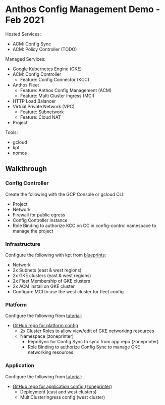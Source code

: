 # Anthos Config Management Demo - Feb 2021

Hosted Services:
- ACM: Config Sync
- ACM: Policy Controller (TODO)

Managed Services:
- Google Kubernetes Engine (GKE)
- ACM: Config Controller
  - Feature: Config Connector (KCC)
- Anthos Fleet
  - Feature: Anthos Config Management (ACM)
  - Feature: Multi Cluster Ingress (MCI)
- HTTP Load Balancer
- Virtual Private Network (VPC)
  - Feature: Subnetwork
  - Feature: Cloud NAT
- Project

Tools:
- gcloud
- kpt
- nomos

## Walkthrough

### Config Controller

Create the following with the GCP Console or gcloud CLI:

- Project
- Network
- Firewall for public egress
- Config Controller instance
- Role Binding to authorize KCC on CC in config-control namespace to manage the project

### Infrastructure

Configure the following with kpt from [blueprints](https://github.com/GoogleCloudPlatform/blueprints):

- Network
- 2x Subnets (east & west regions)
- 2x GKE clusters (east & west regions)
- 2x Fleet Membership of GKE clusters
- 2x ACM install on GKE cluster
- Configure MCI to use the west cluster for fleet config

### Platform

Configure the following from [tutorial](https://github.com/GoogleCloudPlatform/anthos-config-management-samples/tree/main/multi-cluster-ingress):

- [GitHub repo for platform config](https://github.com/karlkfi/acm-examples-platform)
  - 2x Cluster Roles to allow view/edit of GKE networking resources
  - Namespace (zoneprinter)
    - RepoSync for Config Sync to sync from app repo (zoneprinter)
    - Role Binding to authorize Config Sync to manage GKE networking resources

### Application

Configure the following from [tutorial](https://github.com/GoogleCloudPlatform/anthos-config-management-samples/tree/main/multi-cluster-ingress):

- [GitHub repo for application config (zoneprinter)](https://github.com/karlkfi/acm-examples-zoneprinter)
  - Deployment (east and west clusters)
  - MultiClusterIngress config (west cluster)
